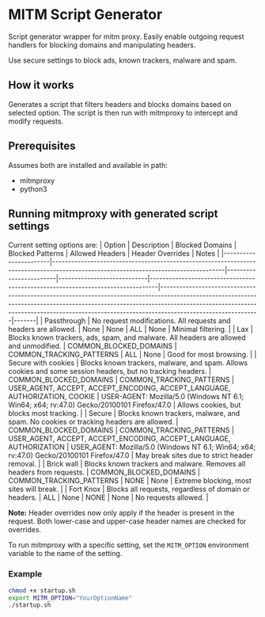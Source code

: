 # MITM Script Generator

Script generator wrapper for mitm proxy. Easily enable outgoing request handlers for blocking domains and manipulating headers.

Use secure settings to block ads, known trackers, malware and spam.

## How it works

Generates a script that filters headers and blocks domains based on selected option. The script is then run with mitmproxy to intercept and modify requests.

## Prerequisites

Assumes both are installed and available in path:

- mitmproxy
- python3

## Running mitmproxy with generated script settings

Current setting options are:
| Option                | Description                                                                                                                        | Blocked Domains         | Blocked Patterns           | Allowed Headers                                                                 | Header Overrides                                                                                                                                                                                                                                                        | Notes |
|-----------------------|------------------------------------------------------------------------------------------------------------------------------------|------------------------|----------------------------|--------------------------------------------------------------------------------|-------------------------------------------------------------------------------------------------------------------------------------------------------------------------------------------------------------------------------------------------------------------------|-------|
| Passthrough           | No request modifications. All requests and headers are allowed.                                                                   | None                   | None                       | ALL                                                                            | None                                                                                                                                                                                                                                                                   | Minimal filtering. |
| Lax                   | Blocks known trackers, ads, spam, and malware. All headers are allowed and unmodified.                                            | COMMON_BLOCKED_DOMAINS | COMMON_TRACKING_PATTERNS   | ALL                                                                            | None                                                                                                                                                                                                                                                                   | Good for most browsing. |
| Secure with cookies   | Blocks known trackers, malware, and spam. Allows cookies and some session headers, but no tracking headers.                       | COMMON_BLOCKED_DOMAINS | COMMON_TRACKING_PATTERNS   | USER_AGENT, ACCEPT, ACCEPT_ENCODING, ACCEPT_LANGUAGE, AUTHORIZATION, COOKIE | USER-AGENT: Mozilla/5.0 (Windows NT 6.1; Win64; x64; rv:47.0) Gecko/20100101 Firefox/47.0 | Allows cookies, but blocks most tracking. |
| Secure                | Blocks known trackers, malware, and spam. No cookies or tracking headers are allowed.                                             | COMMON_BLOCKED_DOMAINS | COMMON_TRACKING_PATTERNS   | USER_AGENT, ACCEPT, ACCEPT_ENCODING, ACCEPT_LANGUAGE, AUTHORIZATION            | USER_AGENT: Mozilla/5.0 (Windows NT 6.1; Win64; x64; rv:47.0) Gecko/20100101 Firefox/47.0 | May break sites due to strict header removal. |
| Brick wall            | Blocks known trackers and malware. Removes all headers from requests.                                                             | COMMON_BLOCKED_DOMAINS | COMMON_TRACKING_PATTERNS   | NONE                                                                           | None                                                                                                                                                                                                                                                                   | Extreme blocking, most sites will break. |
| Fort Knox             | Blocks all requests, regardless of domain or headers.                                                                             | ALL                    | None                       | NONE                                                                           | None                                                                                                                                                                                                                                                                   | No requests allowed. |

**Note:** Header overrides now only apply if the header is present in the request. Both lower-case and upper-case header names are checked for overrides.

To run mitmproxy with a specific setting, set the `MITM_OPTION` environment variable to the name of the setting.

### Example
```zsh
chmod +x startup.sh
export MITM_OPTION="YourOptionName"
./startup.sh
```